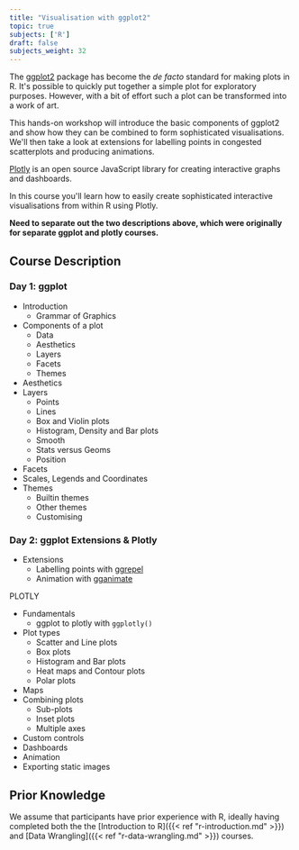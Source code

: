 ```yaml
---
title: "Visualisation with ggplot2"
topic: true
subjects: ['R']
draft: false
subjects_weight: 32
---
```


The [ggplot2](https://github.com/tidyverse/ggplot2) package has become the *de facto* standard for making plots in R. It's possible to quickly put together a simple plot for exploratory purposes. However, with a bit of effort such a plot can be transformed into a work of art.

This hands-on workshop will introduce the basic components of ggplot2 and show how they can be combined to form sophisticated visualisations. We'll then take a look at extensions for labelling points in congested scatterplots and producing animations.




<!-- https://plotly-book.cpsievert.me/ -->

[Plotly](https://github.com/ropensci/plotly) is an open source JavaScript library for creating interactive graphs and dashboards.

In this course you'll learn how to easily create sophisticated interactive visualisations from within R using Plotly.

**Need to separate out the two descriptions above, which were originally for separate ggplot and plotly courses.**

## Course Description

### Day 1: ggplot

- Introduction
	- Grammar of Graphics
- Components of a plot
	- Data
	- Aesthetics
	- Layers
	- Facets
	- Themes
- Aesthetics
- Layers
	- Points
	- Lines
	- Box and Violin plots
	- Histogram, Density and Bar plots
	- Smooth
	- Stats versus Geoms
	- Position
- Facets
- Scales, Legends and Coordinates
- Themes
	- Builtin themes
	- Other themes
	- Customising

### Day 2: ggplot Extensions & Plotly

- Extensions
	- Labelling points with [ggrepel](https://github.com/slowkow/ggrepel)
	- Animation with [gganimate](https://github.com/thomasp85/gganimate)

PLOTLY

- Fundamentals
	- ggplot to plotly with `ggplotly()`
- Plot types
	- Scatter and Line plots
	- Box plots
	- Histogram and Bar plots
	- Heat maps and Contour plots
	- Polar plots
- Maps
- Combining plots
	- Sub-plots
	- Inset plots
	- Multiple axes
- Custom controls
- Dashboards
- Animation
- Exporting static images

## Prior Knowledge

We assume that participants have prior experience with R, ideally having completed both the the [Introduction to R]({{< ref "r-introduction.md" >}}) and [Data Wrangling]({{< ref "r-data-wrangling.md" >}}) courses.
